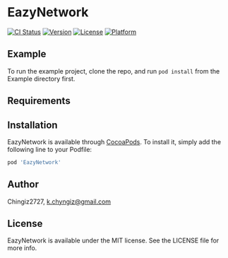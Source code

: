 # EazyNetwork

[![CI Status](https://img.shields.io/travis/Chingiz2727/EazyNetwork.svg?style=flat)](https://travis-ci.org/Chingiz2727/EazyNetwork)
[![Version](https://img.shields.io/cocoapods/v/EazyNetwork.svg?style=flat)](https://cocoapods.org/pods/EazyNetwork)
[![License](https://img.shields.io/cocoapods/l/EazyNetwork.svg?style=flat)](https://cocoapods.org/pods/EazyNetwork)
[![Platform](https://img.shields.io/cocoapods/p/EazyNetwork.svg?style=flat)](https://cocoapods.org/pods/EazyNetwork)

## Example

To run the example project, clone the repo, and run `pod install` from the Example directory first.

## Requirements

## Installation

EazyNetwork is available through [CocoaPods](https://cocoapods.org). To install
it, simply add the following line to your Podfile:

```ruby
pod 'EazyNetwork'
```

## Author

Chingiz2727, k.chyngiz@gmail.com

## License

EazyNetwork is available under the MIT license. See the LICENSE file for more info.
